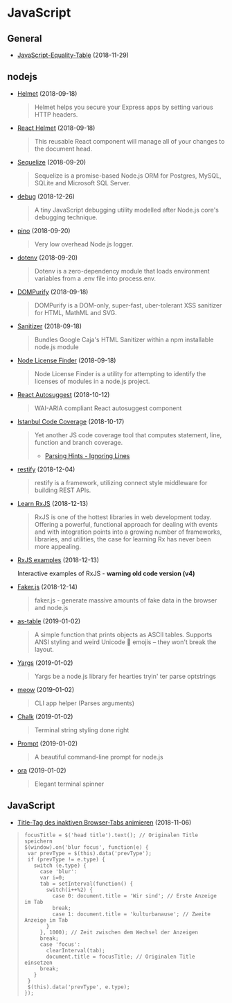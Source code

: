 # JavaScript


## General

- [JavaScript-Equality-Table](https://dorey.github.io/JavaScript-Equality-Table/) (2018-11-29)

## nodejs

- [Helmet](https://github.com/helmetjs/helmet) (2018-09-18)

  > Helmet helps you secure your Express apps by setting various HTTP headers.
  
- [React Helmet](https://github.com/nfl/react-helmet) (2018-09-18)

  > This reusable React component will manage all of your changes to the document head.

- [Sequelize](https://github.com/sequelize/sequelize) (2018-09-20)

  > Sequelize is a promise-based Node.js ORM for Postgres, MySQL, SQLite and Microsoft SQL Server.
  
- [debug](https://github.com/visionmedia/debug) (2018-12-26)

  > A tiny JavaScript debugging utility modelled after Node.js core's debugging technique.
  
- [pino](https://github.com/pinojs/pino) (2018-09-20)

  > Very low overhead Node.js logger.
  
- [dotenv](https://github.com/motdotla/dotenv) (2018-09-20)

  > Dotenv is a zero-dependency module that loads environment variables from a .env file into process.env.

- [DOMPurify](https://github.com/cure53/DOMPurify) (2018-09-18)

  > DOMPurify is a DOM-only, super-fast, uber-tolerant XSS sanitizer for HTML, MathML and SVG.

- [Sanitizer](https://github.com/theSmaw/Caja-HTML-Sanitizer) (2018-09-18)

  > Bundles Google Caja's HTML Sanitizer within a npm installable node.js module

- [Node License Finder](https://github.com/iandotkelly/nlf) (2018-09-18)

  > Node License Finder is a utility for attempting to identify the licenses of modules in a node.js project. 
  
- [React Autosuggest](https://github.com/moroshko/react-autosuggest) (2018-10-12)

  > WAI-ARIA compliant React autosuggest component
  
- [Istanbul Code Coverage](https://github.com/istanbuljs) (2018-10-17)

  > Yet another JS code coverage tool that computes statement, line, function and branch coverage.
  > - [Parsing Hints - Ignoring Lines](https://github.com/istanbuljs/nyc#parsing-hints-ignoring-lines)

- [restify](http://restify.com) (2018-12-04)

  > restify is a framework, utilizing connect style middleware for building REST APIs.
  
- [Learn RxJS](https://www.learnrxjs.io) (2018-12-13)

  > RxJS is one of the hottest libraries in web development today. Offering a powerful, functional approach for dealing with events and with integration points into a growing number of frameworks, libraries, and utilities, the case for learning Rx has never been more appealing.
  
- [RxJS examples](https://xgrommx.github.io/rx-book/content/observable/observable_instance_methods/index.html) (2018-12-13)

  Interactive examples of RxJS - **warning old code version (v4)**
  
- [Faker.js](https://github.com/Marak/Faker.js) (2018-12-14)

  > faker.js - generate massive amounts of fake data in the browser and node.js
  
- [as-table](https://github.com/xpl/as-table) (2019-01-02) 

  > A simple function that prints objects as ASCII tables. 
  > Supports ANSI styling and weird Unicode 💩 emojis – they won't break the layout.
  
- [Yargs](https://github.com/yargs/yargs) (2019-01-02)

  > Yargs be a node.js library fer hearties tryin' ter parse optstrings
  
- [meow](https://github.com/sindresorhus/meow) (2019-01-02)

  > CLI app helper (Parses arguments)

- [Chalk](https://github.com/chalk/chalk) (2019-01-02)  

  > Terminal string styling done right

- [Prompt](https://github.com/flatiron/prompt) (2019-01-02)

  > A beautiful command-line prompt for node.js
  
- [ora](https://github.com/sindresorhus/ora) (2019-01-02)
  
  > Elegant terminal spinner

## JavaScript

- [Title-Tag des inaktiven Browser-Tabs animieren](https://blog.kulturbanause.de/2018/01/title-tag-des-inaktiven-browser-tabs-animieren/) (2018-11-06)

> ```
> focusTitle = $('head title').text(); // Originalen Title speichern
> $(window).on('blur focus', function(e) {
>  var prevType = $(this).data('prevType'); 
>  if (prevType != e.type) {
>    switch (e.type) {
>      case 'blur':
>      var i=0;
>      tab = setInterval(function() {
>        switch(i++%2) {
>          case 0: document.title = 'Wir sind'; // Erste Anzeige im Tab
>          break;
>          case 1: document.title = 'kulturbanause'; // Zweite Anzeige im Tab
>        }
>      }, 1000); // Zeit zwischen dem Wechsel der Anzeigen
>      break;
>      case 'focus': 
>        clearInterval(tab);
>        document.title = focusTitle; // Originalen Title einsetzen
>      break;
>    }
>  }
>  $(this).data('prevType', e.type);
> });
> ```
